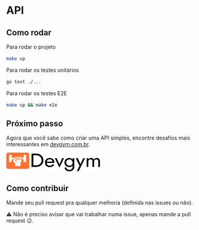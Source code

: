 # API 

## Como rodar 

Para rodar o projeto
```sh
make up
```

Para rodar os testes unitários
```sh
go test ./...
```

Para rodar os testes E2E
```sh
make up && make e2e
```

## Próximo passo 

Agora que você sabe como criar uma API simples, encontre desafios mais interessantes em [devgym.com.br](https://app.devgym.com.br?utm_campaign=ytgoapi&utm_medium=social&utm_source=github). 

[![](https://raw.githubusercontent.com/devgymbr/files/main/devgymblack.png)](https://app.devgym.com.br?utm_campaign=ytgoapi&utm_medium=social&utm_source=github)

## Como contribuir 

Mande seu pull request pra qualquer melhoria (definida nas issues ou não). 

:warning: Não é preciso avisar que vai trabalhar numa issue, apenas mande a pull request :wink:. 
